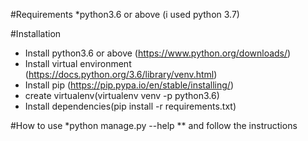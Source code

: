 #Requirements
*python3.6 or above (i used python 3.7)

#Installation 
 * Install python3.6 or above (https://www.python.org/downloads/)
 * Install virtual environment (https://docs.python.org/3.6/library/venv.html)
 * Install pip (https://pip.pypa.io/en/stable/installing/)
 * create virtualenv(virtualenv venv -p python3.6)
 * Install dependencies(pip install -r requirements.txt)

#How to use
*python manage.py --help
    ** and follow the instructions

